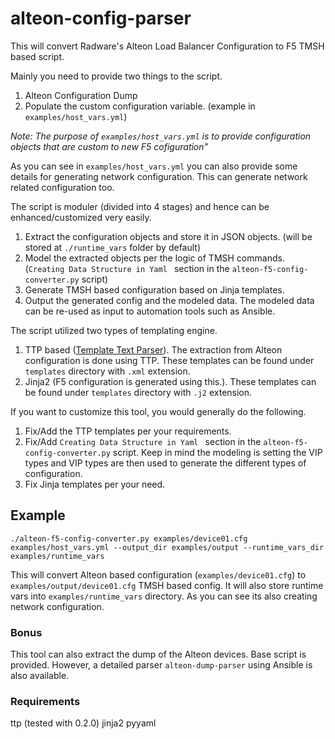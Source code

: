 # alteon-config-parser

This will convert Radware's Alteon Load Balancer Configuration to F5 TMSH based script.

Mainly you need to provide two things to the script.

1. Alteon Configuration Dump
2. Populate the custom configuration variable. (example in `examples/host_vars.yml`)

*Note: The purpose of `examples/host_vars.yml` is to provide configuration objects that are custom to new F5 cofiguration"*

As you can see in `examples/host_vars.yml` you can also provide some details for generating network configuration. This can generate network related configuration too.

The script is moduler (divided into 4 stages) and hence can be enhanced/customized very easily.

1. Extract the configuration objects and store it in JSON objects. (will be stored at `./runtime_vars` folder by default)
2. Model the extracted objects per the logic of TMSH commands. (`Creating Data Structure in Yaml ` section in the `alteon-f5-config-converter.py` script)
3. Generate TMSH based configuration based on Jinja templates.
4. Output the generated config and the modeled data. The modeled data can be re-used as input to automation tools such as Ansible.

The script utilized two types of templating engine.

1. TTP based ([Template Text Parser](https://ttp.readthedocs.io/en/latest/index.html)). The extraction from Alteon configuration is done using TTP. These templates can be found under `templates` directory with `.xml` extension.
2. Jinja2 (F5 configuration is generated using this.). These templates can be found under `templates` directory with `.j2` extension.

If you want to customize this tool, you would generally do the following.

1. Fix/Add the TTP templates per your requirements.
2. Fix/Add `Creating Data Structure in Yaml ` section in the `alteon-f5-config-converter.py` script. Keep in mind the modeling is setting the VIP types and VIP types are then used to generate the different types of configuration.
3. Fix Jinja templates per your need.

## Example

`./alteon-f5-config-converter.py examples/device01.cfg examples/host_vars.yml --output_dir examples/output --runtime_vars_dir examples/runtime_vars`

This will convert Alteon based configuration (`examples/device01.cfg`) to `examples/output/device01.cfg` TMSH based config.
It will also store runtime vars into `examples/runtime_vars` directory.
As you can see its also creating network configuration.

### Bonus

This tool can also extract the dump of the Alteon devices. Base script is provided.
However, a detailed parser `alteon-dump-parser` using Ansible is also available.

### Requirements

ttp (tested with 0.2.0)
jinja2
pyyaml